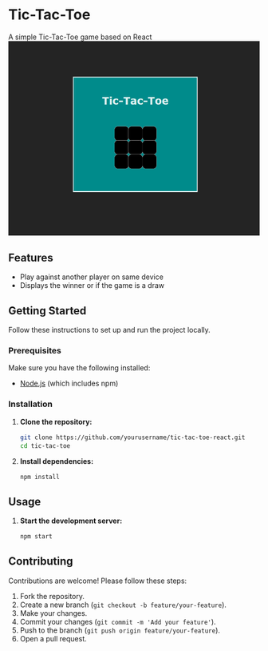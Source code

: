 # Tic-Tac-Toe
A simple Tic-Tac-Toe game based on React
![screenshot](screenshot.png)

## Features

- Play against another player on same device
- Displays the winner or if the game is a draw

## Getting Started

Follow these instructions to set up and run the project locally.

### Prerequisites

Make sure you have the following installed:

- [Node.js](https://nodejs.org/) (which includes npm)

### Installation

1. **Clone the repository:**

    ```bash
    git clone https://github.com/yourusername/tic-tac-toe-react.git
    cd tic-tac-toe
    ```

2. **Install dependencies:**

    ```bash
    npm install
    ```

## Usage

1. **Start the development server:**

    ```bash
    npm start
    ```
    
## Contributing

Contributions are welcome! Please follow these steps:

1. Fork the repository.
2. Create a new branch (`git checkout -b feature/your-feature`).
3. Make your changes.
4. Commit your changes (`git commit -m 'Add your feature'`).
5. Push to the branch (`git push origin feature/your-feature`).
6. Open a pull request.
